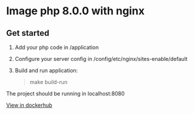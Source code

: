 # Image php 8.0.0 with nginx

## Get started

1. Add your php code in /application
2. Configure your server config in /config/etc/nginx/sites-enable/default
3. Build and run application:

    >make build-run

The project should be running in localhost:8080

[View in dockerhub](https://hub.docker.com/r/lukkaslukkas/php-8.0.0-alpine3.12)
